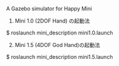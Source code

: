 A Gazebo simulator for Happy Mini 

1. Mini 1.0 (2DOF Hand) の起動法

$ roslaunch mini_description mini1.0.launch

2. Mini 1.5 (4DOF God Hand)の起動法

$ roslaunch mini_description mini1.5.launch


